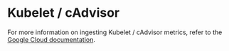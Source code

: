# Kubelet / cAdvisor

For more information on ingesting Kubelet / cAdvisor metrics, refer to the [Google Cloud documentation](https://cloud.google.com/stackdriver/docs/managed-prometheus/exporters/kubelet-cadvisor).